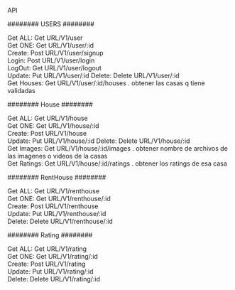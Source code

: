API

######## USERS ########

Get ALL:  Get URL/V1/user  
Get ONE:  Get URL/V1/user/:id  
Create: Post URL/V1/user/signup  
Login: Post URL/V1/user/login  
LogOut: Get URL/V1/user/logout  
Update: Put URL/V1/user/:id
Delete: Delete URL/V1/user/:id  
Get Houses: Get URL/V1/user/:id/houses . obtener las casas q tiene validadas

######## House ########  

Get ALL:  Get URL/V1/house  
Get ONE:  Get URL/V1/house/:id  
Create: Post URL/V1/house  
Update: Put URL/V1/house/:id
Delete: Delete URL/V1/house/:id  
Get Images: Get URL/V1/house/:id/images . obtener nombre de archivos de  las imagenes o videos de la casas  
Get Ratings: Get URL/V1/house/:id/ratings . obtener los ratings de esa casa

######## RentHouse ########  

Get ALL:  Get URL/V1/renthouse  
Get ONE:  Get URL/V1/renthouse/:id  
Create: Post URL/V1/renthouse  
Update: Put URL/V1/renthouse/:id  
Delete: Delete URL/V1/renthouse/:id

######## Rating ########  

Get ALL:  Get URL/V1/rating  
Get ONE:  Get URL/V1/rating/:id  
Create: Post URL/V1/rating  
Update: Put URL/V1/rating/:id  
Delete: Delete URL/V1/rating/:id

